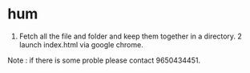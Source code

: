 # hum
1. Fetch all the file and folder and keep them together in a directory.
2 launch index.html via google chrome.

Note : if there is some proble please contact 9650434451.

